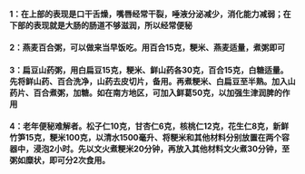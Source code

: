 #### 1：在上部的表现是口干舌燥，嘴唇经常干裂，唾液分泌减少，消化能力减弱；在下部的表现就是大肠的肠道不够滋润，所以经常便秘
#### 2：燕麦百合粥，可以做来当早饭吃。用百合15克，粳米、燕麦适量，煮粥即可
#### 3：扁豆山药粥，用白扁豆15克，粳米、鲜山药各30克，百合15克，白糖适量。先将鲜山药、百合洗净，山药去皮切片，备用。再煮粳米、白扁豆至半熟。加入山药片、百合煮粥，加糖。如在南方地区，可加入鲜葛50克，以加强生津润脾的作用
#### 4：老年便秘难解者。松子仁10克，甘杏仁6克，核桃仁12克，花生仁8克，新鲜竹笋15克，粳米100克，以清水1500毫升、将粳米和其他材料分别放置在两个容器中，浸泡2小时。先以文火煮粳米20分钟，再放入其他材料文火煮30分钟，至粥如糜状，即可分2次食用。
